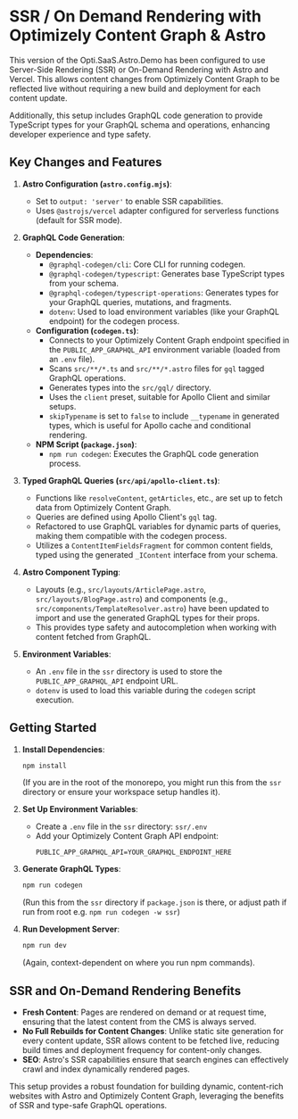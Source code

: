 # SSR / On Demand Rendering with Optimizely Content Graph & Astro

This version of the Opti.SaaS.Astro.Demo has been configured to use Server-Side Rendering (SSR) or On-Demand Rendering with Astro and Vercel. This allows content changes from Optimizely Content Graph to be reflected live without requiring a new build and deployment for each content update.

Additionally, this setup includes GraphQL code generation to provide TypeScript types for your GraphQL schema and operations, enhancing developer experience and type safety.

## Key Changes and Features

1.  **Astro Configuration (`astro.config.mjs`)**:
    *   Set to `output: 'server'` to enable SSR capabilities.
    *   Uses `@astrojs/vercel` adapter configured for serverless functions (default for SSR mode).

2.  **GraphQL Code Generation**:
    *   **Dependencies**:
        *   `@graphql-codegen/cli`: Core CLI for running codegen.
        *   `@graphql-codegen/typescript`: Generates base TypeScript types from your schema.
        *   `@graphql-codegen/typescript-operations`: Generates types for your GraphQL queries, mutations, and fragments.
        *   `dotenv`: Used to load environment variables (like your GraphQL endpoint) for the codegen process.
    *   **Configuration (`codegen.ts`)**:
        *   Connects to your Optimizely Content Graph endpoint specified in the `PUBLIC_APP_GRAPHQL_API` environment variable (loaded from an `.env` file).
        *   Scans `src/**/*.ts` and `src/**/*.astro` files for `gql` tagged GraphQL operations.
        *   Generates types into the `src/gql/` directory.
        *   Uses the `client` preset, suitable for Apollo Client and similar setups.
        *   `skipTypename` is set to `false` to include `__typename` in generated types, which is useful for Apollo cache and conditional rendering.
    *   **NPM Script (`package.json`)**:
        *   `npm run codegen`: Executes the GraphQL code generation process.

3.  **Typed GraphQL Queries (`src/api/apollo-client.ts`)**:
    *   Functions like `resolveContent`, `getArticles`, etc., are set up to fetch data from Optimizely Content Graph.
    *   Queries are defined using Apollo Client's `gql` tag.
    *   Refactored to use GraphQL variables for dynamic parts of queries, making them compatible with the codegen process.
    *   Utilizes a `ContentItemFieldsFragment` for common content fields, typed using the generated `_IContent` interface from your schema.

4.  **Astro Component Typing**:
    *   Layouts (e.g., `src/layouts/ArticlePage.astro`, `src/layouts/BlogPage.astro`) and components (e.g., `src/components/TemplateResolver.astro`) have been updated to import and use the generated GraphQL types for their props.
    *   This provides type safety and autocompletion when working with content fetched from GraphQL.

5.  **Environment Variables**:
    *   An `.env` file in the `ssr` directory is used to store the `PUBLIC_APP_GRAPHQL_API` endpoint URL.
    *   `dotenv` is used to load this variable during the `codegen` script execution.

## Getting Started

1.  **Install Dependencies**:
    ```bash
    npm install
    ```
    (If you are in the root of the monorepo, you might run this from the `ssr` directory or ensure your workspace setup handles it).

2.  **Set Up Environment Variables**:
    *   Create a `.env` file in the `ssr` directory: `ssr/.env`
    *   Add your Optimizely Content Graph API endpoint:
        ```
        PUBLIC_APP_GRAPHQL_API=YOUR_GRAPHQL_ENDPOINT_HERE
        ```

3.  **Generate GraphQL Types**:
    ```bash
    npm run codegen 
    ```
    (Run this from the `ssr` directory if `package.json` is there, or adjust path if run from root e.g. `npm run codegen -w ssr`)

4.  **Run Development Server**:
    ```bash
    npm run dev
    ```
    (Again, context-dependent on where you run npm commands).

## SSR and On-Demand Rendering Benefits

*   **Fresh Content**: Pages are rendered on demand or at request time, ensuring that the latest content from the CMS is always served.
*   **No Full Rebuilds for Content Changes**: Unlike static site generation for every content update, SSR allows content to be fetched live, reducing build times and deployment frequency for content-only changes.
*   **SEO**: Astro's SSR capabilities ensure that search engines can effectively crawl and index dynamically rendered pages.

This setup provides a robust foundation for building dynamic, content-rich websites with Astro and Optimizely Content Graph, leveraging the benefits of SSR and type-safe GraphQL operations.

